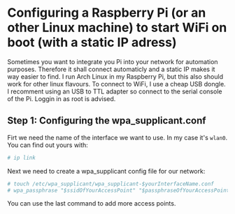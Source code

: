 #  Configuring a Raspberry Pi (or an other Linux machine) to start WiFi on boot (with a static IP adress)
Sometimes you want to integrate you Pi into your network for automation purposes. Therefore it shall connect automaticly and a static IP makes it way easier to find.
I run Arch Linux in my Raspberry Pi, but this also should work for other linux flavours. To connect to WiFi, I use a cheap USB dongle. I recomment using an USB to TTL adapter so connect to the serial console of the Pi. Loggin in as root is advised.

## Step 1: Configuring the wpa_supplicant.conf
Firt we need the name of the interface we want to use. In my case it's `wlan0`. You can find out yours with:
```bash
# ip link
```
Next we need to create a wpa_supplicant config file for our network:
```bash
# touch /etc/wpa_supplicant/wpa_supplicant-$yourInterfaceName.conf
# wpa_passphrase "$ssidOfYourAccessPoint" "$passphraseOfYourAccessPoint" >> /etc/wpa_supplicant/wpa_supplicant-$yourInterfaceName.conf
```
You can use the last command to add more access points.

